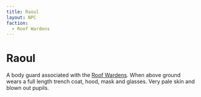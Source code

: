 ```yaml
---
title: Raoul
layout: NPC
faction:
  - Roof Wardens
---
```


# Raoul
A body guard associated with the [Roof Wardens](/FATE_in_the_BAWG/factions/Roof_Wardens.html). When above ground wears a full length trench coat, hood, mask and glasses. Very pale skin and blown out pupils.